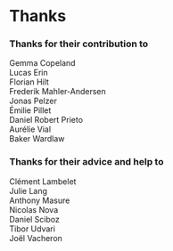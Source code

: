 <br class="breakpage">

# Thanks

### Thanks for their contribution to

Gemma Copeland  
Lucas Erin  
Florian Hilt  
Frederik Mahler-Andersen  
Jonas Pelzer  
Émilie Pillet  
Daniel Robert Prieto  
Aurélie Vial  
Baker Wardlaw  

### Thanks for their advice and help to

Clément Lambelet  
Julie Lang  
Anthony Masure  
Nicolas Nova  
Daniel Sciboz  
Tibor Udvari  
Joël Vacheron  


